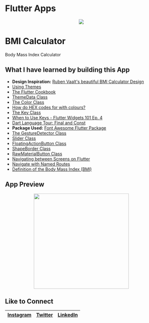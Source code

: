 # **Flutter Apps**
<p align="center">
<img src="../AppPreviews/FlutterAppsBanner.png">
</p>

# **BMI Calculator**

Body Mass Index Calculator

## What I have learned by building this App

* **Design Inspiration:** [Ruben Vaalt's beautiful BMI Calculator Design](https://dribbble.com/shots/4585382-Simple-BMI-Calculator)
* [Using Themes](https://flutter.dev/docs/cookbook/design/themes)
* [The Flutter Cookbook](https://flutter.dev/docs/cookbook)
* [ThemeData Class](https://api.flutter.dev//flutter/material/ThemeData-class.html)
* [The Color Class](https://docs.flutter.io/flutter/dart-ui/Color-class.html)
* [How do HEX codes for with colours?](https://stackoverflow.com/questions/22239803/how-does-hexadecimal-color-work)
* [The Key Class](https://docs.flutter.io/flutter/foundation/Key-class.html)
* [When to Use Keys - Flutter Widgets 101 Ep. 4](https://www.youtube.com/watch?v=kn0EOS-ZiIc)
* [Dart Language Tour: Final and Const](https://www.dartlang.org/guides/language/language-tour#final-and-const)
* **Package Used:** [Font Awesome Flutter Package](https://pub.dartlang.org/packages/font_awesome_flutter)
* [The GestureDetector Class](https://docs.flutter.io/flutter/widgets/GestureDetector-class.html)
* [Slider Class](https://docs.flutter.io/flutter/material/Slider-class.html)
* [FloatingActionButton Class](https://docs.flutter.io/flutter/material/FloatingActionButton-class.html)
* [ShapeBorder Class](https://docs.flutter.io/flutter/painting/ShapeBorder-class.html)
* [RawMaterialButton Class](https://docs.flutter.io/flutter/material/RawMaterialButton-class.html)
* [Navigating between Screens on Flutter](https://flutter.dev/docs/cookbook/navigation/navigation-basics)
* [Navigate with Named Routes](https://flutter.dev/docs/cookbook/navigation/named-routes)
* [Definition of the Body Mass Index (BMI)](https://en.wikipedia.org/wiki/Body_mass_index)

## App Preview

<p align="center">
<img src="../AppPreviews/BMI.gif" width="314">
</p>

## Like to Connect

[Instagram](https://www.instagram.com/irangareddy/) | [Twitter](https://twitter.com/irangareddy) | [LinkedIn](https://www.linkedin.com/feed/) |
------------ | ------------- | ---------------|
